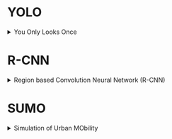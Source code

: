 # YOLO

<details>
 <summary>You Only Looks Once</summary>

  The YOLO algorithm operates by dividing the input image into an S×SS×S grid. Each grid cell is responsible for predicting bounding boxes and class probabilities for objects whose centers fall within that cell. Here’s a breakdown of the key steps involved:

    - Grid Division: The image is segmented into a grid, where each cell predicts bounding boxes and class probabilities.
    - Bounding Box Prediction: Each grid cell predicts BB bounding boxes, each with a confidence score that indicates the likelihood of an object being present and how accurate the box is.
    - Class Probability Prediction: Alongside bounding boxes, each grid cell also predicts class probabilities for the objects.
    - Non-Max Suppression (NMS): After generating predictions, NMS is applied to eliminate overlapping boxes, retaining only those with the highest confidence scores.
</details>


# R-CNN 

<details>
 <summary>Region based Convolution Neural Network (R-CNN)</summary>
 
 ### What is a Convolutional Neural Network (CNN)?
 A Convolutional Neural Network (CNN) is a specialized type of deep learning algorithm that is particularly well-suited for image recognition and processing tasks[1][2][3][4]. It is inspired by the structure of the human visual cortex and has a hierarchical architecture that allows it to learn and extract features from images at different scales[1][2].

CNNs are made up of multiple layers, including convolutional layers, pooling layers, and fully connected layers[1][2][3]. The key components of a CNN are:

- **Convolutional Layers**: Apply convolutional operations to input images using filters (kernels) to detect features like edges, textures, and patterns[1][2][4].
- **Pooling Layers**: Downsample the spatial dimensions of the input, reducing computational complexity[1][2].
- **Activation Functions**: Introduce non-linearity, allowing the model to learn complex relationships[1].
- **Fully Connected Layers**: Make predictions based on the high-level features learned by previous layers[1][2].

### How CNNs Work

CNNs work by applying a series of convolutional layers to the input image[1][2][3][4]. Each convolutional layer applies a filter to the input, generating a feature map that represents the presence and intensity of detected features[4].

The process involves[4]:

1. Sliding a filter (kernel) over the input image
2. Calculating a dot product between the kernel weights and the pixel values under the kernel
3. Transforming the input into a set of feature maps

Deeper layers receive input from previous layers' feature maps, enabling them to detect more complex patterns[4]. Between layers, pooling operations downsample the feature maps to reduce dimensionality[1][2].

In the final layers, fully connected layers make predictions based on the learned features[1][2][4].

### Applications of CNNs

CNNs have a wide range of applications due to their effectiveness in processing visual data[3][4][5]:

- Image classification
- Object detection
- Image segmentation
- Image generation
- Video analysis
- Medical image analysis
- Self-driving cars
- Facial recognition

### Advantages of CNNs

- Ability to automatically extract relevant features from raw image data[3]
- Translation-invariant characteristics that allow identifying patterns regardless of position or orientation[3]
- Availability of pre-trained models that can be fine-tuned for new tasks with little data[3]
- Versatility in application to various domains beyond images, such as natural language processing and time series analysis[3]


 ## R-CNN
 R-CNN (Region-based Convolutional Neural Network) is a pioneering deep learning object detection algorithm that combines the power of convolutional neural networks (CNNs)
</details>

 # SUMO
<details>
<summary>Simulation of Urban MObility</summary>

  SUMO (Simulation of Urban MObility) is an open-source, highly portable, and flexible traffic simulation software designed to model the movement of vehicles and pedestrians in urban environments. It is widely used for traffic management, urban planning, and the development of intelligent transportation systems.

 Key Features of SUMO

    1.Traffic Simulation: SUMO simulates the behavior of individual vehicles and pedestrians, allowing for the analysis of traffic flow and congestion in urban areas.
    2.Multi-modal Transport: The software supports various modes of transport, including cars, buses, bicycles, and pedestrians, enabling comprehensive mobility studies.
    3.Dynamic Traffic Management: SUMO can integrate with real-time traffic data and adaptive traffic light control algorithms to optimize traffic flow and reduce congestion.
    4.Routing Algorithms: It includes several routing algorithms, such as Dijkstra, A*, and CHWrapper, which help determine the best paths for vehicles based on various parameters like travel time and distance
</details>
